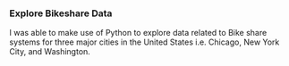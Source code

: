 ### Explore Bikeshare Data 
I was able to make use of Python to explore data related to Bike share systems for three major cities in the United States i.e. Chicago, New York City, and Washington. 

